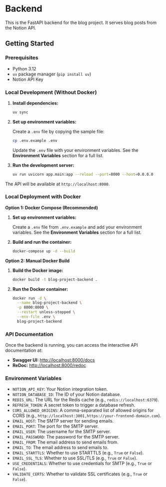 # Backend

This is the FastAPI backend for the blog project. It serves blog posts from the Notion API.

## Getting Started

### Prerequisites

-   Python 3.12
-   `uv` package manager (`pip install uv`)
-   Notion API Key

### Local Development (Without Docker)

1.  **Install dependencies:**

    ```bash
    uv sync
    ```

2.  **Set up environment variables:**

    Create a `.env` file by copying the sample file:

    ```bash
    cp .env.example .env
    ```

    Update the `.env` file with your environment variables. See the **Environment Variables** section for a full list.

3.  **Run the development server:**

    ```bash
    uv run uvicorn app.main:app --reload --port=8000 --host=0.0.0.0
    ```

The API will be available at `http://localhost:8000`.

### Local Deployment with Docker

**Option 1: Docker Compose (Recommended)**

1.  **Set up environment variables:**

    Create a `.env` file from `.env.example` and add your environment variables. See the **Environment Variables** section for a full list.

2.  **Build and run the container:**

    ```bash
    docker-compose up -d --build
    ```

**Option 2: Manual Docker Build**

1.  **Build the Docker image:**

    ```bash
    docker build -t blog-project-backend .
    ```

2.  **Run the Docker container:**

    ```bash
    docker run -d \
      --name blog-project-backend \
      -p 8000:8000 \
      --restart unless-stopped \
      --env-file .env \
      blog-project-backend
    ```

### API Documentation

Once the backend is running, you can access the interactive API documentation at:

-   **Swagger UI:** [http://localhost:8000/docs](http://localhost:8000/docs)
-   **ReDoc:** [http://localhost:8000/redoc](http://localhost:8000/redoc)


### Environment Variables

-   `NOTION_API_KEY`: Your Notion integration token.
-   `NOTION_DATABASE_ID`: The ID of your Notion database.
-   `REDIS_URL`: The URL for the Redis cache (e.g., `redis://localhost:6379`).
-   `REFRESH_TOKEN`: A secret token to trigger a database refresh.
-   `CORS_ALLOWED_ORIGINS`: A comma-separated list of allowed origins for CORS (e.g., `http://localhost:3001,https://your-frontend-domain.com`).
-   `EMAIL_HOST`: The SMTP server for sending emails.
-   `EMAIL_PORT`: The port for the SMTP server.
-   `EMAIL_USER`: The username for the SMTP server.
-   `EMAIL_PASSWORD`: The password for the SMTP server.
-   `EMAIL_FROM`: The email address to send emails from.
-   `EMAIL_TO`: The email address to send emails to.
-   `EMAIL_STARTTLS`: Whether to use STARTTLS (e.g., `True` or `False`).
-   `EMAIL_SSL_TLS`: Whether to use SSL/TLS (e.g., `True` or `False`).
-   `USE_CREDENTIALS`: Whether to use credentials for SMTP (e.g., `True` or `False`).
-   `VALIDATE_CERTS`: Whether to validate SSL certificates (e.g., `True` or `False`).